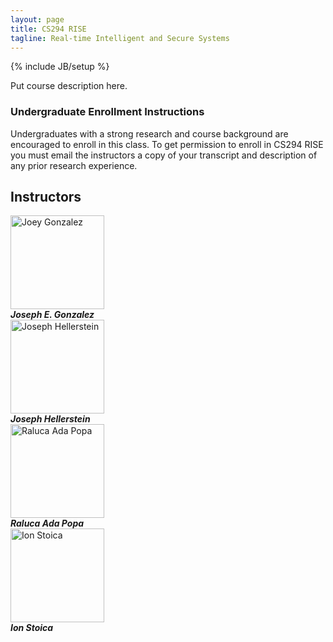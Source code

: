 ```yaml
---
layout: page
title: CS294 RISE
tagline: Real-time Intelligent and Secure Systems
---
```

{% include JB/setup %}

<!-- 
 Relative links: 
   link to readings [pages](reading)
   relative path of site {{ site.baseurl }}

 Running jekyll serve locally: 

    bundle exec jekyll serve --baseurl ''

 liquid programming example (we should never really need this): 

<ul class="posts">
  {% for post in site.posts %}
    <li><span>{{ post.date | date_to_string }}</span> &raquo; <a href="{{ BASE_PATH }}{{ post.url }}">{{ post.title }}</a></li>
  {% endfor %}
</ul>


 -->

Put course description here.

### Undergraduate Enrollment Instructions

Undergraduates with a strong research and course background are encouraged to enroll in this class.
To get permission to enroll in CS294 RISE you must email the instructors a copy of your transcript and description of any prior research experience.

## Instructors

<!-- The following block is for faculty info -->
<div class="container-fluid">
  <script type="text/javascript">
    function email_address(name) {
      domain = 'cs.berkeley';
      tld = 'edu';
      document.write(
        '<a href="mailto:' + name + '@' + domain + '.' + tld + '">' +
        name + '@' + domain + '.' + tld + '</a>');
  }
  </script>
  <div class="row">
    <div class="col-md-2"><div class="text-center">
      <img src="https://jegonzal.github.io/assets/jegonzal.jpg" alt="Joey Gonzalez" style="height: 150px;"/> 
      <address>
        <strong>Joseph E. Gonzalez</strong><br>
        <script type="text/javascript"> email_address("jegonzal") </script>
      </address>
    </div></div> 
    <div class="col-md-2"><div class="text-center">
      <img src="https://www2.eecs.berkeley.edu/Faculty/Photos/Homepages/hellerstein.jpg" alt="Joseph Hellerstein" style="height: 150px;"/> 
      <address>
        <strong>Joseph Hellerstein</strong><br>
        <script type="text/javascript"> email_address("hellerstein") </script>
      </address>
    </div></div>
    <div class="col-md-2"><div class="text-center">
      <img src="https://people.eecs.berkeley.edu/~raluca/RalucaPreVeil.jpg" alt="Raluca Ada Popa" style="height: 150px;"/>
      <address>
        <strong>Raluca Ada Popa</strong><br>
        <script type="text/javascript"> email_address("raluca.popa") </script>
      </address>
    </div></div>
    <div class="col-md-2"><div class="text-center">
      <img src="https://people.eecs.berkeley.edu/~istoica/ion_picture_small.jpg " alt="Ion Stoica" style="height: 150px;"/>
      <address>
        <strong>Ion Stoica</strong><br>
        <script type="text/javascript"> email_address("istoica") </script>
      </address>
    </div></div>
  </div>
</div>


<!-- | <img src="https://jegonzal.github.io/assets/jegonzal.jpg" alt="Joey Gonzalez" style="height: 150px;"/> | <img src="https://www2.eecs.berkeley.edu/Faculty/Photos/Homepages/hellerstein.jpg" alt="Joseph Hellerstein" style="height: 150px;"/> | <img src="https://people.eecs.berkeley.edu/~raluca/RalucaPreVeil.jpg" alt="Raluca Ada Popa" style="height: 150px;"/> | <img src="https://people.eecs.berkeley.edu/~istoica/ion_picture_small.jpg " alt="Ion Stoica" style="height: 150px;"/> |
|:-:|:-:|:-:|:-:|
| Joseph E. Gonzalez | Joe Hellerstein | Raluca Ada Popa | Ion Stoica |
| <script type="text/javascript"> email_address("jegonzal") </script>| <script type="text/javascript"> email_address("hellerstein") </script>| <script type="text/javascript"> email_address("raluca.popa") </script> | <script type="text/javascript"> email_address("istoica") </script> | -->




